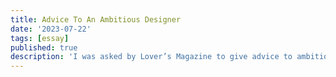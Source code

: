 ```yaml
---
title: Advice To An Ambitious Designer
date: '2023-07-22'
tags: [essay]
published: true
description: 'I was asked by Lover’s Magazine to give advice to ambitious designers, this is what I wish someone had told me 5ish years ago.'
---
```

